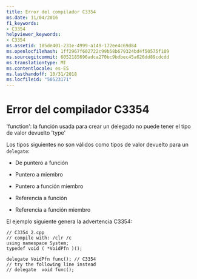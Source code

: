 ```yaml
---
title: Error del compilador C3354
ms.date: 11/04/2016
f1_keywords:
- C3354
helpviewer_keywords:
- C3354
ms.assetid: 185de401-231e-4999-a149-172ee4c69d84
ms.openlocfilehash: 1ff2967f602722c99b58b679324bd4f50575f109
ms.sourcegitcommit: 6052185696adca270bc9bdbec45a626dd89cdcdd
ms.translationtype: MT
ms.contentlocale: es-ES
ms.lasthandoff: 10/31/2018
ms.locfileid: "50523171"
---
```

# <a name="compiler-error-c3354"></a>Error del compilador C3354

'function': la función usada para crear un delegado no puede tener el tipo de valor devuelto 'type'

Los tipos siguientes no son válidos como tipos de valor devuelto para un `delegate`:

- De puntero a función

- Puntero a miembro

- Puntero a función miembro

- Referencia a función

- Referencia a función miembro

El ejemplo siguiente genera la advertencia C3354:

```
// C3354_2.cpp
// compile with: /clr /c
using namespace System;
typedef void ( *VoidPfn )();

delegate VoidPfn func(); // C3354
// try the following line instead
// delegate  void func();
```
